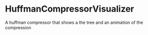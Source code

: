 # HuffmanCompressorVisualizer
A huffman compressor that shows a the tree and an animation of the compression

